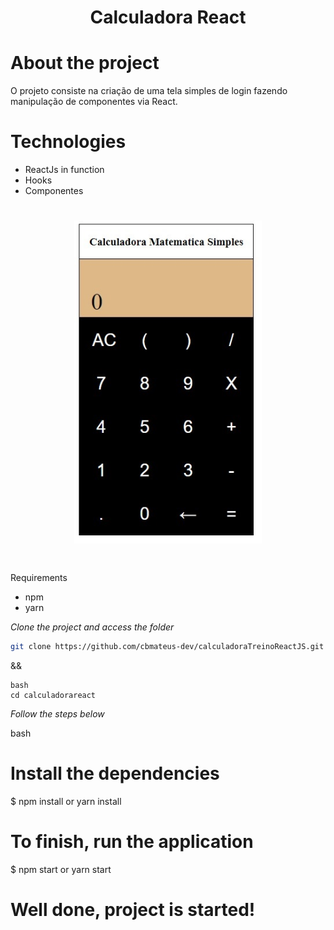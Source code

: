 <h1 align="center">
	Calculadora React
</h1>

# About the project
O projeto consiste na criação de uma tela simples de login fazendo manipulação de componentes via React.

# Technologies
- ReactJs in function
- Hooks
- Componentes
#
<h1 align="center">
	<img alt="calculadora" src="./public/Calculadora.png" width="300px"/>
</h1>

#

Requirements
- npm
- yarn

*Clone the project and access the folder*

```bash
git clone https://github.com/cbmateus-dev/calculadoraTreinoReactJS.git
```

&&
```
bash
cd calculadorareact
```


*Follow the steps below*

bash
# Install the dependencies
$ npm install or yarn install

# To finish, run the application
$ npm start or yarn start

# Well done, project is started!
```
